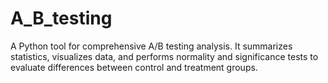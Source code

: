 # A_B_testing
A Python tool for comprehensive A/B testing analysis. It summarizes statistics, visualizes data, and performs normality and significance tests to evaluate differences between control and treatment groups.
